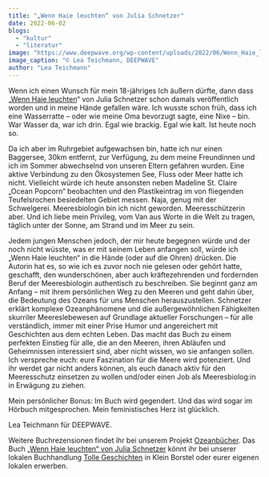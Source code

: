 ```yaml
---
title: "„Wenn Haie leuchten“ von Julia Schnetzer"
date: 2022-06-02
blogs: 
  - "kultur"
  - "literatur"
image: "https://www.deepwave.org/wp-content/uploads/2022/06/Wenn_Haie_leuchten_Julia_Schnetzer.jpg"
image_caption: "© Lea Teichmann, DEEPWAVE"
author: "Lea Teichmann"
---
```


Wenn ich einen Wunsch für mein 18-jähriges Ich äußern dürfte, dann dass „[Wenn Haie leuchten](https://www.buecherinkleinborstel.de/shop/item/9783446269477/wenn-haie-leuchten-von-julia-schnetzer-gebundenes-buch)“ von Julia Schnetzer schon damals veröffentlich worden und in meine Hände gefallen wäre. Ich wusste schon früh, dass ich eine Wasserratte – oder wie meine Oma bevorzugt sagte, eine Nixe – bin. War Wasser da, war ich drin. Egal wie brackig. Egal wie kalt. Ist heute noch so.

Da ich aber im Ruhrgebiet aufgewachsen bin, hatte ich nur einen Baggersee, 30km entfernt, zur Verfügung, zu dem meine Freundinnen und ich im Sommer abwechselnd von unseren Eltern gefahren wurden. Eine aktive Verbindung zu den Ökosystemen See, Fluss oder Meer hatte ich nicht. Vielleicht würde ich heute ansonsten neben Madeline St. Claire „Ocean Popcorn“ beobachten und den Plastikeintrag im von fliegenden Teufelsrochen besiedelten Gebiet messen. Naja, genug mit der Schwelgerei. Meeresbiologin bin ich nicht geworden. Meeresschützerin aber. Und ich liebe mein Privileg, vom Van aus Worte in die Welt zu tragen, täglich unter der Sonne, am Strand und im Meer zu sein.

Jedem jungen Menschen jedoch, der mir heute begegnen würde und der noch nicht wüsste, was er mit seinem Leben anfangen soll, würde ich „Wenn Haie leuchten“ in die Hände (oder auf die Ohren) drücken. Die Autorin hat es, so wie ich es zuvor noch nie gelesen oder gehört hatte, geschafft, den wunderschönen, aber auch kräftezehrenden und fordernden Beruf der Meeresbiologin authentisch zu beschreiben. Sie beginnt ganz am Anfang – mit ihrem persönlichen Weg zu den Meeren und geht dahin über, die Bedeutung des Ozeans für uns Menschen herauszustellen. Schnetzer erklärt komplexe Ozeanphänomene und die außergewöhnlichen Fähigkeiten skurriler Meereslebewesen auf Grundlage aktueller Forschungen – für alle verständlich, immer mit einer Prise Humor und angereichert mit Geschichten aus dem echten Leben. Das macht das Buch zu einem perfekten Einstieg für alle, die an den Meeren, ihren Abläufen und Geheimnissen interessiert sind, aber nicht wissen, wo sie anfangen sollen. Ich verspreche euch: eure Faszination für die Meere wird potenziert. Und ihr werdet gar nicht anders können, als euch danach aktiv für den Meeresschutz einsetzen zu wollen und/oder einen Job als Meeresbiolog:in in Erwägung zu ziehen.

Mein persönlicher Bonus: Im Buch wird gegendert. Und das wird sogar im Hörbuch mitgesprochen. Mein feministisches Herz ist glücklich.

Lea Teichmann für DEEPWAVE.

Weitere Buchrezensionen findet ihr bei unserem Projekt [Ozeanbücher](http://www.deepwave.org/ozeanbuecher/). Das Buch [„Wenn Haie leuchten“ von Julia Schnetzer](https://www.buecherinkleinborstel.de/shop/item/9783446269477/wenn-haie-leuchten-von-julia-schnetzer-gebundenes-buch) könnt ihr bei unserer lokalen Buchhandlung [Tolle Geschichten](https://www.buecherinkleinborstel.de/) in Klein Borstel oder eurer eigenen lokalen erwerben.
